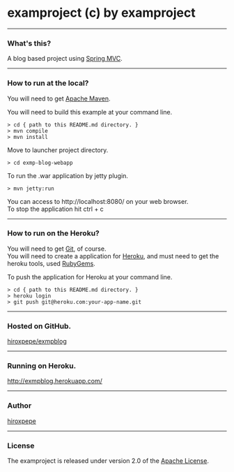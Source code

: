 # examproject (c) by examproject

***
### What's this?
A blog based project using [Spring MVC](http://static.springsource.org/spring/docs/3.1.x/spring-framework-reference/html/mvc.html).  

***
### How to run at the local?
You will need to get [Apache Maven](http://maven.apache.org/).

You will need to build this example at your command line.

    > cd { path to this README.md directory. }
    > mvn compile
    > mvn install

Move to launcher project directory.

    > cd exmp-blog-webapp

To run the .war application by jetty plugin.

    > mvn jetty:run

You can access to http://localhost:8080/ on your web browser.  
To stop the application hit ctrl + c

***
### How to run on the Heroku?
You will need to get [Git](http://git-scm.com/), of course.  
You will need to create a application for [Heroku](http://www.heroku.com/), and must need to get the heroku tools, used [RubyGems](http://rubygems.org/).  

To push the application for Heroku at your command line.

    > cd { path to this README.md directory. }
    > heroku login
    > git push git@heroku.com:your-app-name.git

***
### Hosted on GitHub.
[hiroxpepe/exmpblog](https://github.com/hiroxpepe/exmpblog)

***
### Running on Heroku.
http://exmpblog.herokuapp.com/

***
### Author
[hiroxpepe](mailto:hiroxpepe@gmail.com)

***
### License
The examproject is released under version 2.0 of the
[Apache License](http://www.apache.org/licenses/LICENSE-2.0).
